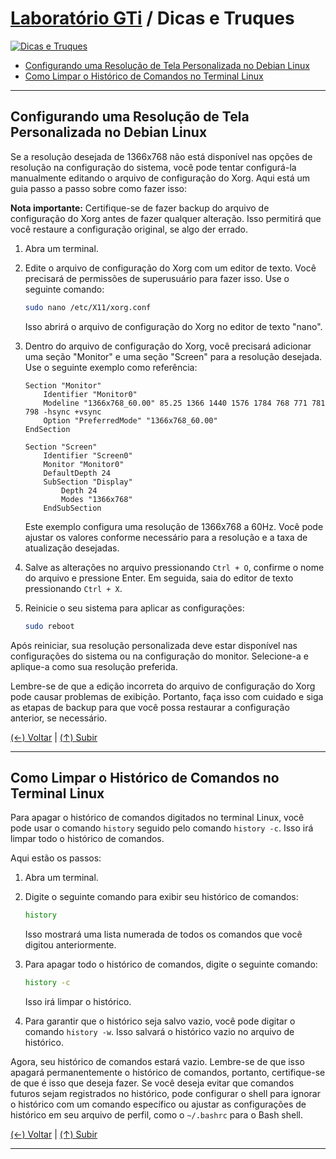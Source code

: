 # [Laboratório GTi](https://github.com/systemboys/GTi_Laboratory#laborat%C3%B3rio-gti "Laboratório GTi") / Dicas e Truques

[![Dicas e Truques](https://github.com/systemboys/GTi_Laboratory/blob/main/Debian%20Linux%20e%20derivados/Dicas%20e%20Truques/images/Comandos-basicos-do-Linux-para-iniciantes.jpg?raw=true "Dicas e Truques")](https://github.com/systemboys/GTi_Laboratory/blob/main/Debian%20Linux%20e%20derivados/Dicas%20e%20Truques/images/Comandos-basicos-do-Linux-para-iniciantes.jpg?raw=true "Dicas e Truques")

- [Configurando uma Resolução de Tela Personalizada no Debian Linux](#configurando-uma-resolu%C3%A7%C3%A3o-de-tela-personalizada-no-debian-linux "Configurando uma Resolução de Tela Personalizada no Debian Linux")
- [Como Limpar o Histórico de Comandos no Terminal Linux](# "Como Limpar o Histórico de Comandos no Terminal Linux")

---

## Configurando uma Resolução de Tela Personalizada no Debian Linux

Se a resolução desejada de 1366x768 não está disponível nas opções de resolução na configuração do sistema, você pode tentar configurá-la manualmente editando o arquivo de configuração do Xorg. Aqui está um guia passo a passo sobre como fazer isso:

**Nota importante:** Certifique-se de fazer backup do arquivo de configuração do Xorg antes de fazer qualquer alteração. Isso permitirá que você restaure a configuração original, se algo der errado.

1. Abra um terminal.

2. Edite o arquivo de configuração do Xorg com um editor de texto. Você precisará de permissões de superusuário para fazer isso. Use o seguinte comando:

   ```bash
   sudo nano /etc/X11/xorg.conf
   ```

   Isso abrirá o arquivo de configuração do Xorg no editor de texto "nano".

3. Dentro do arquivo de configuração do Xorg, você precisará adicionar uma seção "Monitor" e uma seção "Screen" para a resolução desejada. Use o seguinte exemplo como referência:

   ```plaintext
   Section "Monitor"
       Identifier "Monitor0"
       Modeline "1366x768_60.00" 85.25 1366 1440 1576 1784 768 771 781 798 -hsync +vsync
       Option "PreferredMode" "1366x768_60.00"
   EndSection

   Section "Screen"
       Identifier "Screen0"
       Monitor "Monitor0"
       DefaultDepth 24
       SubSection "Display"
           Depth 24
           Modes "1366x768"
       EndSubSection
   ```

   Este exemplo configura uma resolução de 1366x768 a 60Hz. Você pode ajustar os valores conforme necessário para a resolução e a taxa de atualização desejadas.

4. Salve as alterações no arquivo pressionando `Ctrl + O`, confirme o nome do arquivo e pressione Enter. Em seguida, saia do editor de texto pressionando `Ctrl + X`.

5. Reinicie o seu sistema para aplicar as configurações:

   ```bash
   sudo reboot
   ```

Após reiniciar, sua resolução personalizada deve estar disponível nas configurações do sistema ou na configuração do monitor. Selecione-a e aplique-a como sua resolução preferida.

Lembre-se de que a edição incorreta do arquivo de configuração do Xorg pode causar problemas de exibição. Portanto, faça isso com cuidado e siga as etapas de backup para que você possa restaurar a configuração anterior, se necessário.

[(&larr;) Voltar](https://github.com/systemboys/GTi_Laboratory#laborat%C3%B3rio-gti "Voltar ao Sumário") | 
[(&uarr;) Subir](#laborat%C3%B3rio-gti--dicas-e-truques "Subir para o topo")

---

## Como Limpar o Histórico de Comandos no Terminal Linux

Para apagar o histórico de comandos digitados no terminal Linux, você pode usar o comando `history` seguido pelo comando `history -c`. Isso irá limpar todo o histórico de comandos. 

Aqui estão os passos:

1. Abra um terminal.

2. Digite o seguinte comando para exibir seu histórico de comandos:

   ```bash
   history
   ```

   Isso mostrará uma lista numerada de todos os comandos que você digitou anteriormente.

3. Para apagar todo o histórico de comandos, digite o seguinte comando:

   ```bash
   history -c
   ```

   Isso irá limpar o histórico.

4. Para garantir que o histórico seja salvo vazio, você pode digitar o comando `history -w`. Isso salvará o histórico vazio no arquivo de histórico.

Agora, seu histórico de comandos estará vazio. Lembre-se de que isso apagará permanentemente o histórico de comandos, portanto, certifique-se de que é isso que deseja fazer. Se você deseja evitar que comandos futuros sejam registrados no histórico, pode configurar o shell para ignorar o histórico com um comando específico ou ajustar as configurações de histórico em seu arquivo de perfil, como o `~/.bashrc` para o Bash shell.

[(&larr;) Voltar](https://github.com/systemboys/GTi_Laboratory#laborat%C3%B3rio-gti "Voltar ao Sumário") | 
[(&uarr;) Subir](#laborat%C3%B3rio-gti--dicas-e-truques "Subir para o topo")

---